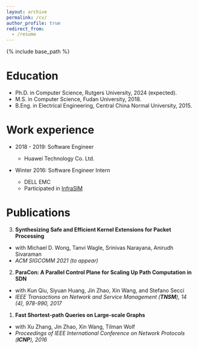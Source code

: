 ```yaml
---
layout: archive
permalink: /cv/
author_profile: true
redirect_from:
  - /resume
---
```


{% include base_path %}

Education
======
* Ph.D. in Computer Science, Rutgers University, 2024 (expected).
* M.S. in Computer Science, Fudan University, 2018.
* B.Eng. in Electrical Engineering, Central China Normal University, 2015.

Work experience
======
* 2018 - 2019: Software Engineer
  * Huawei Technology Co. Ltd.

* Winter 2016: Software Engineer Intern
  * DELL EMC
  * Participated in [InfraSIM](https://github.com/InfraSIM)

Publications
======
3. **Synthesizing Safe and Efficient Kernel Extensions for Packet Processing**
  - with Michael D. Wong, Tanvi Wagle, Srinivas Narayana, Anirudh Sivaraman
  - <i>ACM SIGCOMM 2021 (to appear)</i>
2. **ParaCon: A Parallel Control Plane for Scaling Up Path Computation in SDN**
  - with Kun Qiu, Siyuan Huang, Jin Zhao, Xin Wang, and Stefano Secci
  - <i>IEEE Transactions on Network and Service Management (**TNSM**), 14 (4), 978-990, 2017</i>
1. **Fast Shortest-path Queries on Large-scale Graphs**
  - with  Xu Zhang, Jin Zhao, Xin Wang, Tilman Wolf
  - <i>Proceedings of IEEE International Conference on Network Protocols (**ICNP**), 2016</i>

<!--   <ul>{% for post in site.publications %}
    {% include archive-single-cv.html %}
  {% endfor %}</ul> -->
  
<!-- Talks
======
  <ul>{% for post in site.talks %}
    {% include archive-single-talk-cv.html %}
  {% endfor %}</ul>
  
Teaching
======
  <ul>{% for post in site.teaching %}
    {% include archive-single-cv.html %}
  {% endfor %}</ul>
  
Service and leadership
======
* Currently signed in to 43 different slack teams -->

